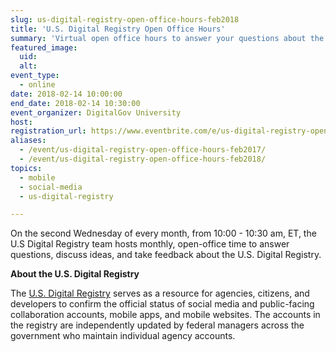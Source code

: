 ```yaml
---
slug: us-digital-registry-open-office-hours-feb2018
title: 'U.S. Digital Registry Open Office Hours'
summary: 'Virtual open office hours to answer your questions about the U.S. Digital Registry.'
featured_image:
  uid:
  alt:
event_type:
  - online
date: 2018-02-14 10:00:00
end_date: 2018-02-14 10:30:00
event_organizer: DigitalGov University
host:
registration_url: https://www.eventbrite.com/e/us-digital-registry-open-office-hours-registration-41577054088
aliases:
  - /event/us-digital-registry-open-office-hours-feb2017/
  - /event/us-digital-registry-open-office-hours-feb2018/
topics:
  - mobile
  - social-media
  - us-digital-registry

---
```


On the second Wednesday of every month, from 10:00 - 10:30 am, ET, the U.S Digital Registry team hosts monthly, open-office time to answer questions, discuss ideas, and take feedback about the U.S. Digital Registry.

**About the U.S. Digital Registry**

The [U.S. Digital Registry](https://usdigitalregistry.digitalgov.gov/) serves as a resource for agencies, citizens, and developers to confirm the official status of social media and public-facing collaboration accounts, mobile apps, and mobile websites. The accounts in the registry are independently updated by federal managers across the government who maintain individual agency accounts.

